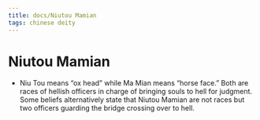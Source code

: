 ```yaml
---
title: docs/Niutou Mamian
tags: chinese deity
---
```


# Niutou Mamian 
- Niu Tou means “ox head” while Ma Mian means “horse face.” Both are races of hellish officers in charge of bringing souls to hell for judgment. Some beliefs alternatively state that Niutou Mamian are not races but two officers guarding the bridge crossing over to hell.